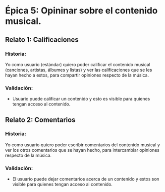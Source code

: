 # Épica 5: Opininar sobre el contenido musical.

## Relato 1: Calificaciones
### Historia:
Yo como usuario (estándar) quiero poder calificar el contenido musical (canciones, artistas, álbumes y listas) y ver las calificaciones que se les hayan hecho a estos, para compartir opiniones respecto de la música.
### Validación:
* Usuario puede calificar un contenido y esto es visible para quienes tengan acceso al contenido.


## Relato 2: Comentarios
### Historia:
Yo como usuario quiero poder escribir comentarios del contenido musical y ver los otros comentarios que se hayan hecho, para intercambiar opiniones respecto de la música.
### Validación:
* El usuario puede dejar comentarios acerca de un contenido y estos son visible para quienes tengan acceso al contenido.
